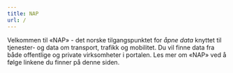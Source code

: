 ```yaml
---
title: NAP
url: /
---
```

Velkommen til «NAP» - det norske tilgangspunktet for *åpne data* knyttet til tjenester- og data om transport, trafikk og mobilitet. Du vil finne data fra både offentlige og private virksomheter i portalen. Les mer om «NAP» ved å følge linkene du finner på denne siden.
